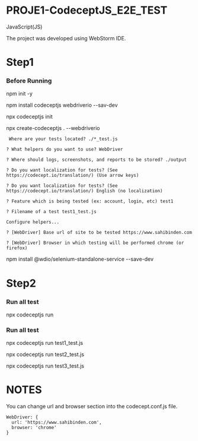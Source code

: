 # PROJE1-CodeceptJS_E2E_TEST
 JavaScript(JS)
 
The project was developed using WebStorm IDE.
# Step1
### Before Running
 npm init -y
 
 npm install codeceptjs webdriverio --sav-dev
 
 npx codeceptjs init
 
 npx create-codeceptjs . --webdriverio
 
     Where are your tests located? ./*_test.js
 
    ? What helpers do you want to use? WebDriver

    ? Where should logs, screenshots, and reports to be stored? ./output

    ? Do you want localization for tests? (See https://codecept.io/translation/) (Use arrow keys)

    ? Do you want localization for tests? (See https://codecept.io/translation/) English (no localization)

    ? Feature which is being tested (ex: account, login, etc) test1

    ? Filename of a test test1_test.js

    Configure helpers...
    
    ? [WebDriver] Base url of site to be tested https://www.sahibinden.com

    ? [WebDriver] Browser in which testing will be performed chrome (or firefox)

npm install @wdio/selenium-standalone-service --save-dev

# Step2
### Run all test
npx codeceptjs run
### Run all test
npx codeceptjs run test1_test.js

npx codeceptjs run test2_test.js

npx codeceptjs run test3_test.js
# NOTES
You can change url and browser section into the codecept.conf.js file.
 
    WebDriver: {
      url: 'https://www.sahibinden.com',
      browser: 'chrome'
    }
  
